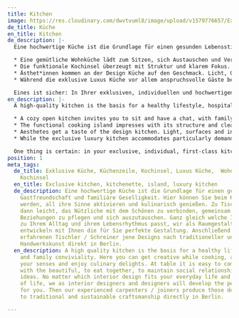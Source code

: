 ```yaml
---
title: Kitchen
image: https://res.cloudinary.com/dwvtvuml8/image/upload/v1579776657/Exklusive-hochwertige-Kueche-schwarz_bglfhp.jpg
de_title: Küche
en_title: Kitchen
de_description: |-
  Eine hochwertige Küche ist die Grundlage für einen gesunden Lebensstil, Gastfreundschaft und familiäre Geselligkeit. Hier können Sie beim Kochen kreativ werden, all ihre Sinne aktivieren und kulinarisch genießen. Zu Tisch fällt es dann leicht, das Nützliche mit dem Schönen zu verbinden, gemeinsam zu essen, soziale Beziehungen zu pflegen und sich auszutauschen. Ganz gleich welche Innenarchitektur zu Ihrem Alltag und ihrem Lebensrhythmus passt, wir als Raumgestalter und Designer entwickeln mit Ihnen die für Sie perfekte Gestaltung. Anschließend fertigen unsere erfahrenen Tischler / Schreiner jene Designs nach traditioneller und nachhaltiger Handwerkskunst direkt in Berlin.

  * Eine gemütliche Wohnküche lädt zum Sitzen, sich Austauschen und Verweilen ein, mit Familie, Freunden oder dem Lebenspartner*in.
  * Die funktionale Kochinsel überzeugt mit Struktur und klarem Fokus. Ein Muss für leidenschaftliche Köch*innen.
  * Ästhet*innen kommen an der Design Küche auf den Geschmack. Licht, Oberflächen und Raumgestaltung bringen geschmackvoll Flair in ihre Küche.
  * Während die exklusive Luxus Küche vor allem anspruchsvolle Gäste beherbergt.

  Eines ist sicher: In Ihrer exklusiven, individuellen und hochwertigen Einbauküche nach Maß sollte stets genug Raum für die Menschen und die perfekte Zubereitung der Speisen sein, die Gleichgewicht, Freude und Inspiration in Ihr Leben bringen.
en_description: |-
  A high-quality kitchen is the basis for a healthy lifestyle, hospitality and family conviviality. The kitchen is the place where you can get creative while cooking, activate all your senses, and enjoy culinary delights. At the table, it is easy to combine the useful with pleasure – to eat together, to maintain social relationships and to exchange ideas. No matter which interior design suits your everyday life and rhythm, we will develop the right design for you. Our experienced carpenters will manufacture your ideas in Berlin, according to traditional and sustainable craftsmanship.

  * A cozy open kitchen invites you to sit and have a chat, with family, friends or your life partner.
  * The functional cooking island impresses with its structure and clear focus. A must for passionate cooks.
  * Aesthetes get a taste of the design kitchen. Light, surfaces and interior design bring tasteful flair to your kitchen.
  * While the exclusive luxury kitchen accommodates particularly demanding guests.

  One thing is certain: in your exclusive, individual, first-class kitchen, there should always be enough space for people and the perfect preparation of the dishes that bring balance, joy and inspiration to your life.
position: 1
meta_tags:
  de_title: Exklusive Küche, Küchenzeile, Kochinsel, Luxus Küche,  Wohnküche, Einbauküche,
    Kochinsel
  en_title: Exclusive kitchen, kitchenette, island, luxury kitchen
  de_description: Eine hochwertige Küche ist die Grundlage für einen gesunden Lebensstil,
    Gastfreundschaft und familiäre Geselligkeit. Hier können Sie beim Kochen kreativ
    werden, all ihre Sinne aktivieren und kulinarisch genießen. Zu Tisch fällt es
    dann leicht, das Nützliche mit dem Schönen zu verbinden, gemeinsam zu essen, soziale
    Beziehungen zu pflegen und sich auszutauschen. Ganz gleich welche Innenarchitektur
    zu Ihrem Alltag und ihrem Lebensrhythmus passt, wir als Raumgestalter und Designer
    entwickeln mit Ihnen die für Sie perfekte Gestaltung. Anschließend fertigen unsere
    erfahrenen Tischler / Schreiner jene Designs nach traditioneller und nachhaltiger
    Handwerkskunst direkt in Berlin.
  en_description: A high quality kitchen is the basis for a healthy lifestyle, hospitality
    and family conviviality. Here you can get creative while cooking, activate all
    your senses and enjoy culinary delights. At table it is easy to combine the useful
    with the beautiful, to eat together, to maintain social relationships and to exchange
    ideas. No matter which interior design fits your everyday life and your rhythm
    of life, we as interior designers and designers will develop the perfect design
    for you. Then our experienced carpenters / joiners produce those designs according
    to traditional and sustainable craftsmanship directly in Berlin.

---
```

